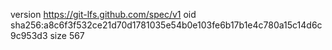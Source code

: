 version https://git-lfs.github.com/spec/v1
oid sha256:a8c6f3f532ce21d70d1781035e54b0e103fe6b17b1e4c780a15c14d6c9c953d3
size 567
